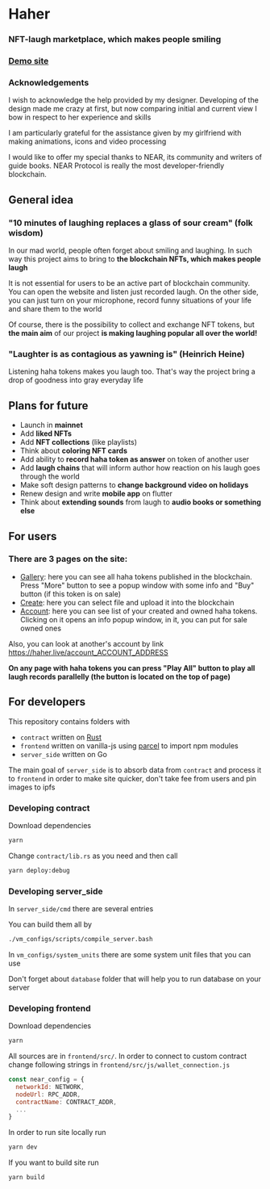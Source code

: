 # Haher
### NFT-laugh marketplace, which makes people smiling


### [Demo site](https://haher.live)

<!-- ### [Demo on YouTube](https://www.youtube.com/watch?v=) -->

### Acknowledgements
I wish to acknowledge the help provided by my designer. Developing of the design made me crazy at first, but now comparing initial and current view I bow in respect to her experience and skills

I am particularly grateful for the assistance given by my girlfriend with making animations, icons and video processing

I would like to offer my special thanks to NEAR, its community and writers of guide books. NEAR Protocol is really the most developer-friendly blockchain.


## General idea
### "10 minutes of laughing replaces a glass of sour cream" (folk wisdom)
In our mad world, people often forget about smiling and laughing. In such way this project aims to bring to **the blockchain NFTs, which makes people laugh**

It is not essential for users to be an active part of blockchain community. You can open the website and listen just recorded laugh.
On the other side, you can just turn on your microphone, record funny situations of your life and share them to the world

Of course, there is the possibility to collect and exchange NFT tokens, but **the main aim** of our project **is making laughing popular all over the world!**

### "Laughter is as contagious as yawning is" (Heinrich Heine)
Listening haha tokens makes you laugh too. That's way the project bring a drop of goodness into gray everyday life


## Plans for future
- Launch in **mainnet**
- Add **liked NFTs**
- Add **NFT collections** (like playlists)
- Think about **coloring NFT cards**
- Add ability to **record haha token as answer** on token of another user
- Add **laugh chains** that will inform author how reaction on his laugh goes through the world
- Make soft design patterns to **change background video on holidays**
- Renew design and write **mobile app** on flutter
- Think about **extending sounds** from laugh to **audio books or something else**


## For users
### There are 3 pages on the site:
- [Gallery](https://haher.live): here you can see all haha tokens published in the blockchain. Press "More" button to see a popup window with some info and "Buy" button (if this token is on sale)
- [Create](https://haher.live/new): here you can select file and upload it into the blockchain
- [Account](https://haher.live/account): here you can see list of your created and owned haha tokens. Clicking on it opens an info popup window, in it, you can put for sale owned ones

Also, you can look at another's account by link https://haher.live/account_ACCOUNT_ADDRESS

**On any page with haha tokens you can press "Play All" button to play all laugh records parallelly (the button is located on the top of page)**


## For developers
This repository contains folders with 
- `contract` written on [Rust](https://docs.rs/near-sdk)
- `frontend` written on vanilla-js using [parcel](https://parceljs.org) to import npm modules
- `server_side` written on Go

The main goal of `server_side` is to absorb data from `contract` and process it to `frontend` in order to make site quicker, don't take fee from users and pin images to ipfs

### Developing contract
Download dependencies
```sh
yarn
```
Change `contract/lib.rs` as you need and then call
```sh
yarn deploy:debug
```

### Developing server_side
In `server_side/cmd` there are several entries

You can build them all by
```sh
./vm_configs/scripts/compile_server.bash
```

In `vm_configs/system_units` there are some system unit files that you can use

Don't forget about `database` folder that will help you to run database on your server

### Developing frontend
Download dependencies
```sh
yarn
```
All sources are in `frontend/src/`. In order to connect to custom contract change following strings in `frontend/src/js/wallet_connection.js`
```js
const near_config = {
  networkId: NETWORK,
  nodeUrl: RPC_ADDR,
  contractName: CONTRACT_ADDR,
  ...
}
```

In order to run site locally run
```sh
yarn dev
```
If you want to build site run
```sh
yarn build
```